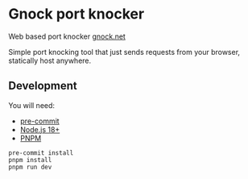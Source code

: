 # Gnock port knocker

Web based port knocker [gnock.net](https://gnock.net)

Simple port knocking tool that just sends requests from your browser, statically host anywhere.

## Development

You will need:

- [pre-commit](https://pre-commit.com/#install)
- [Node.js 18+](https://nodejs.org/en/download)
- [PNPM](https://pnpm.io/installation)

```shell
pre-commit install
pnpm install
pnpm run dev
```
